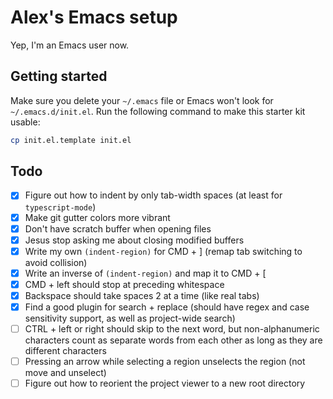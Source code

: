 # Alex's Emacs setup
Yep, I'm an Emacs user now.

## Getting started
Make sure you delete your `~/.emacs` file or Emacs won't look for `~/.emacs.d/init.el`.
Run the following command to make this starter kit usable:

```sh
cp init.el.template init.el
```

## Todo
- [x] Figure out how to indent by only tab-width spaces (at least for `typescript-mode`)
- [x] Make git gutter colors more vibrant
- [x] Don't have scratch buffer when opening files
- [x] Jesus stop asking me about closing modified buffers
- [x] Write my own `(indent-region)` for CMD + ] (remap tab switching to avoid collision)
- [x] Write an inverse of `(indent-region)` and map it to CMD + [
- [x] CMD + left should stop at preceding whitespace
- [x] Backspace should take spaces 2 at a time (like real tabs)
- [x] Find a good plugin for search + replace (should have regex and case sensitivity support, as well as project-wide search)
- [ ] CTRL + left or right should skip to the next word, but non-alphanumeric characters count as separate words from each other as long as they are different characters
- [ ] Pressing an arrow while selecting a region unselects the region (not move and unselect)
- [ ] Figure out how to reorient the project viewer to a new root directory
